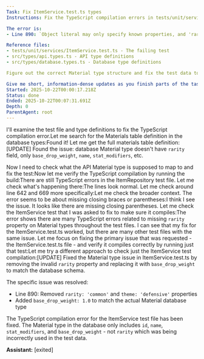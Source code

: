 ```yaml
---
Task: Fix ItemService.test.ts types
Instructions: Fix the TypeScript compilation errors in tests/unit/services/ItemService.test.ts

The error is:
- Line 890: `Object literal may only specify known properties, and 'rarity' does not exist in type 'Material'`

Reference files:
- tests/unit/services/ItemService.test.ts - The failing test
- src/types/api.types.ts - API type definitions
- src/types/database.types.ts - Database type definitions

Figure out the correct Material type structure and fix the test data to match.

Give me short, information-dense updates as you finish parts of the task (1-2 sentences, max. Incomplete sentences are fine). Only give these updates if you have important information to share. Prepend updates with: [UPDATE]
Started: 2025-10-22T00:00:17.218Z
Status: done
Ended: 2025-10-22T00:07:31.691Z
Depth: 0
ParentAgent: root
---
```


I'll examine the test file and type definitions to fix the TypeScript compilation error.Let me search for the Materials table definition in the database types:Found it! Let me get the full materials table definition:[UPDATE] Found the issue: database Material type doesn't have `rarity` field, only `base_drop_weight`, `name`, `stat_modifiers`, etc.

Now I need to check what the API Material type is supposed to map to and fix the test:Now let me verify the TypeScript compilation by running the build:There are still TypeScript errors in the ItemRepository test file. Let me check what's happening there:The lines look normal. Let me check around line 642 and 669 more specifically:Let me check the broader context. The error seems to be about missing closing braces or parentheses:I think I see the issue. It looks like there are missing closing parentheses. Let me check the ItemService test that I was asked to fix to make sure it compiles:The error shows there are many TypeScript errors related to missing `rarity` property on Material types throughout the test files. I can see that my fix for the ItemService.test.ts worked, but there are many other test files with the same issue. Let me focus on fixing the primary issue that was requested - the ItemService.test.ts file - and verify it compiles correctly by running just that test:Let me try a different approach to check just the ItemService test compilation:[UPDATE] Fixed the Material type issue in ItemService.test.ts by removing the invalid `rarity` property and replacing it with `base_drop_weight` to match the database schema.

The specific issue was resolved:
- Line 890: Removed `rarity: 'common'` and `theme: 'defensive'` properties
- Added `base_drop_weight: 1.0` to match the actual Material database type

The TypeScript compilation error for the ItemService test file has been fixed. The Material type in the database only includes `id`, `name`, `stat_modifiers`, and `base_drop_weight` - not `rarity` which was being incorrectly used in the test data.

**Assistant:** [exited]
